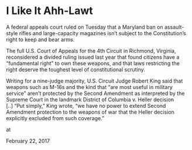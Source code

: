 # I Like It Ahh-Lawt
A federal appeals court ruled on Tuesday that a Maryland ban on assault-style rifles and large-capacity magazines isn’t subject to the Constitution’s right to keep and bear arms.

The full U.S. Court of Appeals for the 4th Circuit in Richmond, Virginia, reconsidered a divided ruling issued last year that found citizens have a “fundamental right” to own these weapons, and that laws restricting the right deserve the toughest level of constitutional scrutiny.

Writing for a nine-judge majority, U.S. Circuit Judge Robert King said that weapons such as M-16s and the kind that “are most useful in military service” aren’t protected by the Second Amendment as interpreted by the Supreme Court in the landmark District of Columbia v. Heller decision [..] “Put simply,” King wrote, “we have no power to extend Second Amendment protection to the weapons of war that the Heller decision explicitly excluded from such coverage.”







at

February 22, 2017















